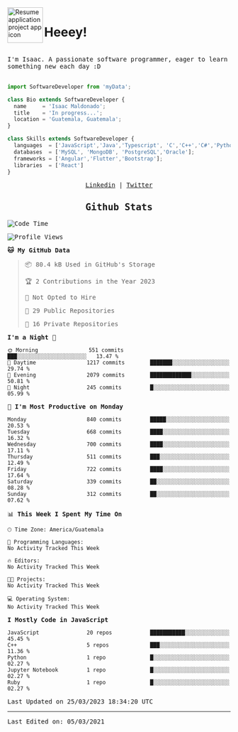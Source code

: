 <img align="left" width="80" height="80" src="https://raw.githubusercontent.com/sidbelbase/sidbelbase/master/wave.gif" alt="Resume application project app icon">

# Heeey!
 
</br>
 
<samp>
I'm Isaac. A passionate software programmer, eager to learn something new each day :D
</samp>
</br></br>



```js
import SoftwareDeveloper from 'myData';

class Bio extends SoftwareDeveloper {
  name     = 'Isaac Maldonado';
  title    = 'In progress...';
  location = 'Guatemala, Guatemala';
}

class Skills extends SoftwareDeveloper {
  languages  = ['JavaScript','Java','Typescript', 'C','C++','C#','Python','Assembly','Dart','Go'];
  databases  = ['MySQL', 'MongoDB', 'PostgreSQL','Oracle'];
  frameworks = ['Angular','Flutter','Bootstrap'];
  libraries  = ['React']
}
```

</p>
<samp>
<p align="center">
<a href="www.linkedin.com/in/isaac-maldonado-4745b2194">Linkedin</a> | <a href="https://twitter.com/Anaklusmos99">Twitter</a>
</p>

<h2 align="center"><samp>Github Stats</samp></h2>

<!--START_SECTION:waka-->
![Code Time](http://img.shields.io/badge/Code%20Time-440%20hrs%2053%20mins-blue)

![Profile Views](http://img.shields.io/badge/Profile%20Views-0-blue)

**🐱 My GitHub Data** 

> 📦 80.4 kB Used in GitHub's Storage 
 > 
> 🏆 2 Contributions in the Year 2023
 > 
> 🚫 Not Opted to Hire
 > 
> 📜 29 Public Repositories 
 > 
> 🔑 16 Private Repositories 
 > 
**I'm a Night 🦉** 

```text
🌞 Morning                551 commits         ███░░░░░░░░░░░░░░░░░░░░░░   13.47 % 
🌆 Daytime                1217 commits        ███████░░░░░░░░░░░░░░░░░░   29.74 % 
🌃 Evening                2079 commits        █████████████░░░░░░░░░░░░   50.81 % 
🌙 Night                  245 commits         █░░░░░░░░░░░░░░░░░░░░░░░░   05.99 % 
```
📅 **I'm Most Productive on Monday** 

```text
Monday                   840 commits         █████░░░░░░░░░░░░░░░░░░░░   20.53 % 
Tuesday                  668 commits         ████░░░░░░░░░░░░░░░░░░░░░   16.32 % 
Wednesday                700 commits         ████░░░░░░░░░░░░░░░░░░░░░   17.11 % 
Thursday                 511 commits         ███░░░░░░░░░░░░░░░░░░░░░░   12.49 % 
Friday                   722 commits         ████░░░░░░░░░░░░░░░░░░░░░   17.64 % 
Saturday                 339 commits         ██░░░░░░░░░░░░░░░░░░░░░░░   08.28 % 
Sunday                   312 commits         ██░░░░░░░░░░░░░░░░░░░░░░░   07.62 % 
```


📊 **This Week I Spent My Time On** 

```text
🕑︎ Time Zone: America/Guatemala

💬 Programming Languages: 
No Activity Tracked This Week

🔥 Editors: 
No Activity Tracked This Week

🐱‍💻 Projects: 
No Activity Tracked This Week

💻 Operating System: 
No Activity Tracked This Week
```

**I Mostly Code in JavaScript** 

```text
JavaScript               20 repos            ███████████░░░░░░░░░░░░░░   45.45 % 
C++                      5 repos             ███░░░░░░░░░░░░░░░░░░░░░░   11.36 % 
Python                   1 repo              █░░░░░░░░░░░░░░░░░░░░░░░░   02.27 % 
Jupyter Notebook         1 repo              █░░░░░░░░░░░░░░░░░░░░░░░░   02.27 % 
Ruby                     1 repo              █░░░░░░░░░░░░░░░░░░░░░░░░   02.27 % 
```




 Last Updated on 25/03/2023 18:34:20 UTC
<!--END_SECTION:waka-->

------

Last Edited on: 05/03/2021

